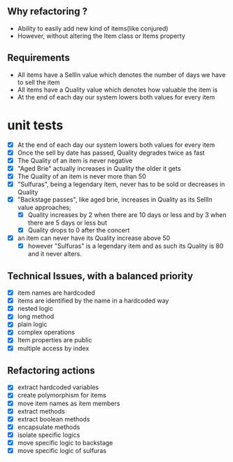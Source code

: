 ## Why refactoring ?
- Ability to easily add new kind of items(like conjured) 
- However, without altering the Item class or Items property
                                                        
## Requirements

- All items have a SellIn value which denotes the number of days we have to sell the item
- All items have a Quality value which denotes how valuable the item is
- At the end of each day our system lowers both values for every item

# unit tests
-[x] At the end of each day our system lowers both values for every item
-[x] Once the sell by date has passed, Quality degrades twice as fast
-[x] The Quality of an item is never negative
-[x] "Aged Brie" actually increases in Quality the older it gets
-[x] The Quality of an item is never more than 50
-[x] "Sulfuras", being a legendary item, never has to be sold or decreases in Quality
-[x] "Backstage passes", like aged brie, increases in Quality as its SellIn value approaches;
    -[x] Quality increases by 2 when there are 10 days or less and by 3 when there are 5 days or less but
    -[x] Quality drops to 0 after the concert
-[x] an item can never have its Quality increase above 50
    -[x] however "Sulfuras" is a legendary item and as such its Quality is 80 and it never alters.

## Technical Issues, with a balanced priority
-[x] item names are hardcoded
-[x] items are identified by the name in a hardcoded way
-[x] nested logic
-[x] long method
-[x] plain logic
-[x] complex operations
-[x] Item properties are public 
-[x] multiple access by index

## Refactoring actions
-[x] extract hardcoded variables
-[x] create polymorphism for items
-[x] move item names as item members
-[x] extract methods
-[x] extract boolean methods
-[x] encapsulate methods
-[x] isolate specific logics
-[x] move specific logic to backstage
-[x] move specific logic of sulfuras
